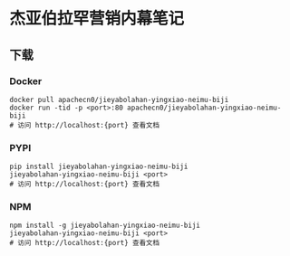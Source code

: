 # 杰亚伯拉罕营销内幕笔记

## 下载

### Docker

```
docker pull apachecn0/jieyabolahan-yingxiao-neimu-biji
docker run -tid -p <port>:80 apachecn0/jieyabolahan-yingxiao-neimu-biji
# 访问 http://localhost:{port} 查看文档
```

### PYPI

```
pip install jieyabolahan-yingxiao-neimu-biji
jieyabolahan-yingxiao-neimu-biji <port>
# 访问 http://localhost:{port} 查看文档
```

### NPM

```
npm install -g jieyabolahan-yingxiao-neimu-biji
jieyabolahan-yingxiao-neimu-biji <port>
# 访问 http://localhost:{port} 查看文档
```